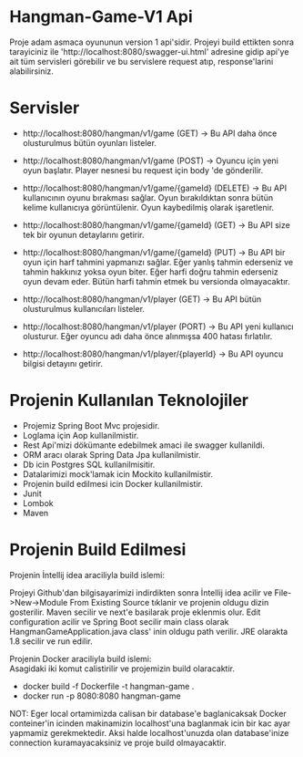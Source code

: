 # Hangman-Game-V1 Api

Proje adam asmaca oyununun version 1 api'sidir. Projeyi build ettikten sonra tarayiciniz ile 'http://localhost:8080/swagger-ui.html' adresine gidip api'ye ait tüm servisleri görebilir ve bu servislere request atıp, response'larini alabilirsiniz. 

# Servisler

* http://localhost:8080/hangman/v1/game (GET) -> Bu API daha önce olusturulmus bütün oyunları listeler.

* http://localhost:8080/hangman/v1/game (POST) -> Oyuncu için yeni oyun başlatır. Player nesnesi bu request için body 'de gönderilir.

* http://localhost:8080/hangman/v1/game/{gameId} (DELETE) -> Bu API kullanıcının oyunu bırakması sağlar. Oyun bırakıldıktan sonra bütün kelime kullanıcıya görüntülenir. Oyun kaybedilmiş olarak işaretlenir.

* http://localhost:8080/hangman/v1/game/{gameId} (GET) -> Bu API size tek bir oyunun detaylarını getirir.

* http://localhost:8080/hangman/v1/game/{gameId} (PUT) -> Bu API bir oyun için harf tahmini yapmanızı sağlar. Eğer yanlış tahmin ederseniz ve tahmin hakkınız yoksa oyun biter. Eğer harfi doğru tahmin ederseniz oyun devam eder. Bütün harfi tahmin etmek bu versionda olmayacaktır.

* http://localhost:8080/hangman/v1/player (GET) -> Bu API bütün olusturulmus kullanıcıları listeler.

* http://localhost:8080/hangman/v1/player (PORT) -> Bu API yeni kullanıcı olusturur. Eğer oyuncu adı daha önce alınmışsa 400 hatası fırlatılır.

* http://localhost:8080/hangman/v1/player/{playerId} -> Bu API oyuncu bilgisi detayını getirir.

# Projenin Kullanılan Teknolojiler 

- Projemiz Spring Boot Mvc projesidir.
- Loglama için Aop kullanilmistir.
- Rest Api'mizi dökümante edebilmek amaci ile swagger kullanildi.
- ORM aracı olarak Spring Data Jpa kullanilmistir.
- Db icin Postgres SQL kullanilmisitir.
- Datalarimizi mock'lamak icin Mockito kullanilmistir.
- Projenin build edilmesi icin Docker kullanilmistir.
- Junit
- Lombok
- Maven

# Projenin Build Edilmesi

Projenin İntellij idea araciliyla build islemi:

  Projeyi Github'dan bilgisayarimizi indirdikten sonra İntellij idea acilir ve File->New->Module From Existing Source tıklanir ve projenin   oldugu dizin gosterilir. Maven secilir ve next'e basilarak proje eklenmis olur. Edit configuration acilir ve Spring Boot secilir main     class olarak HangmanGameApplication.java class' inin oldugu path verilir. JRE olarakta 1.8 secilir ve run edilir.
  
Projenin Docker araciliyla build islemi:  
  Asagidaki iki komut calistirilir ve projemizin build olaracaktir.
  - docker build -f Dockerfile -t hangman-game .
  - docker run -p 8080:8080 hangman-game
  
  NOT: Eger local ortamimizda calisan bir database'e baglanicaksak Docker conteiner'in icinden makinamizin localhost'una baglanmak icin     bir kac ayar yapmamiz gerekmektedir. Aksi halde localhost'unuzda olan database'inize connection kuramayacaksiniz ve proje build           olmayacaktir.



